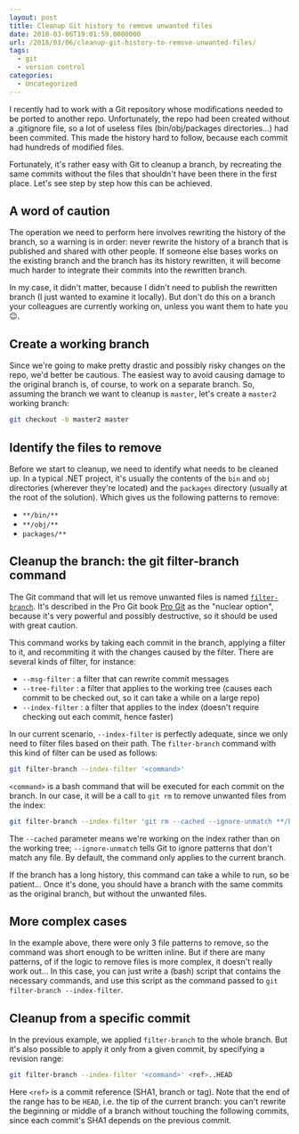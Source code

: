 ```yaml
---
layout: post
title: Cleanup Git history to remove unwanted files
date: 2018-03-06T19:01:59.0000000
url: /2018/03/06/cleanup-git-history-to-remove-unwanted-files/
tags:
  - git
  - version control
categories:
  - Uncategorized
---
```



I recently had to work with a Git repository whose modifications needed to be ported to another repo. Unfortunately, the repo had been created without a .gitignore file, so a lot of useless files (bin/obj/packages directories...) had been commited. This made the history hard to follow, because each commit had hundreds of modified files.

Fortunately, it's rather easy with Git to cleanup a branch, by recreating the same commits without the files that shouldn't have been there in the first place. Let's see step by step how this can be achieved.

## A word of caution

The operation we need to perform here involves rewriting the history of the branch, so a warning is in order: never rewrite the history of a branch that is published and shared with other people. If someone else bases works on the existing branch and the branch has its history rewritten, it will become much harder to integrate their commits into the rewritten branch.

In my case, it didn't matter, because I didn't need to publish the rewritten branch (I just wanted to examine it locally). But don't do this on a branch your colleagues are currently working on, unless you want them to hate you 😉.

## Create a working branch

Since we're going to make pretty drastic and possibly risky changes on the repo, we'd better be cautious. The easiest way to avoid causing damage to the original branch is, of course, to work on a separate branch. So, assuming the branch we want to cleanup is `master`, let's create a `master2` working branch:

```bash
git checkout -b master2 master
```

## Identify the files to remove

Before we start to cleanup, we need to identify what needs to be cleaned up. In a typical .NET project, it's usually the contents of the `bin` and `obj` directories (wherever they're located) and the `packages` directory (usually at the root of the solution). Which gives us the following patterns to remove:

- `**/bin/**`
- `**/obj/**`
- `packages/**`


## Cleanup the branch: the git filter-branch command

The Git command that will let us remove unwanted files is named [`filter-branch`](https://git-scm.com/docs/git-filter-branch). It's described in the Pro Git book [Pro Git](https://git-scm.com/book/en/v2/Git-Tools-Rewriting-History#_the_nuclear_option_filter_branch) as the "nuclear option", because it's very powerful and possibly destructive, so it should be used with great caution.

This command works by taking each commit in the branch, applying a filter to it, and recommiting it with the changes caused by the filter. There are several kinds of filter, for instance:

- `--msg-filter` : a filter that can rewrite commit messages
- `--tree-filter` : a filter that applies to the working tree (causes each commit to be checked out, so it can take a while on a large repo)
- `--index-filter` : a filter that applies to the index (doesn't require checking out each commit, hence faster)


In our current scenario, `--index-filter` is perfectly adequate, since we only need to filter files based on their path. The `filter-branch` command with this kind of filter can be used as follows:

```bash
git filter-branch --index-filter '<command>'
```

`<command>` is a bash command that will be executed for each commit on the branch. In our case, it will be a call to `git rm` to remove unwanted files from the index:

```bash
git filter-branch --index-filter 'git rm --cached --ignore-unmatch **/bin/** **/obj/** packages/**'
```

The `--cached` parameter means we're working on the index rather than on the working tree; `--ignore-unmatch` tells Git to ignore patterns that don't match any file. By default, the command only applies to the current branch.

If the branch has a long history, this command can take a while to run, so be patient... Once it's done, you should have a branch with the same commits as the original branch, but without the unwanted files.

## More complex cases

In the example above, there were only 3 file patterns to remove, so the command was short enough to be written inline. But if there are many patterns, of if the logic to remove files is more complex, it doesn't really work out... In this case, you can just write a (bash) script that contains the necessary commands, and use this script as the command passed to `git filter-branch --index-filter`.

## Cleanup from a specific commit

In the previous example, we applied `filter-branch` to the whole branch. But it's also possible to apply it only from a given commit, by specifying a revision range:

```bash
git filter-branch --index-filter '<command>' <ref>..HEAD
```

Here `<ref>` is a commit reference (SHA1, branch or tag). Note that the end of the range has to be `HEAD`, i.e. the tip of the current branch: you can't rewrite the beginning or middle of a branch without touching the following commits, since each commit's SHA1 depends on the previous commit.

